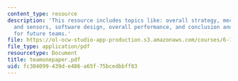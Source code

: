 ```yaml
---
content_type: resource
description: 'This resource includes topics like: overall strategy, mechanical design
  and sensors, software design, overall performance, and conclusion and suggestion
  for future teams.'
file: https://ol-ocw-studio-app-production.s3.amazonaws.com/courses/6-186-mobile-autonomous-systems-laboratory-january-iap-2005/fc304099439de486a65f75bcedbbff83_teamonepaper.pdf
file_type: application/pdf
resourcetype: Document
title: teamonepaper.pdf
uid: fc304099-439d-e486-a65f-75bcedbbff83
---
```

